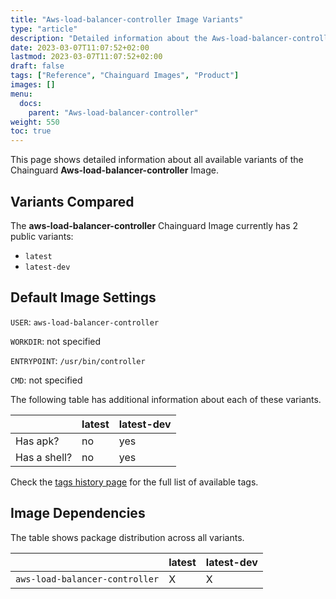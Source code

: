 ```yaml
---
title: "Aws-load-balancer-controller Image Variants"
type: "article"
description: "Detailed information about the Aws-load-balancer-controller Chainguard Image variants"
date: 2023-03-07T11:07:52+02:00
lastmod: 2023-03-07T11:07:52+02:00
draft: false
tags: ["Reference", "Chainguard Images", "Product"]
images: []
menu:
  docs:
    parent: "Aws-load-balancer-controller"
weight: 550
toc: true
---
```


This page shows detailed information about all available variants of the Chainguard **Aws-load-balancer-controller** Image.

## Variants Compared
The **aws-load-balancer-controller** Chainguard Image currently has 2 public variants: 

- `latest`
- `latest-dev`

## Default Image Settings
`USER`:		`aws-load-balancer-controller`

`WORKDIR`:	not specified

`ENTRYPOINT`:	`/usr/bin/controller`

`CMD`:		not specified

The following table has additional information about each of these variants.

|              | latest | latest-dev |
|--------------|--------|------------|
| Has apk?     | no     | yes        |
| Has a shell? | no     | yes        |

Check the [tags history page](/chainguard/chainguard-images/reference/aws-load-balancer-controller/tags_history/) for the full list of available tags.
## Image Dependencies
The table shows package distribution across all variants.

|                                | latest | latest-dev |
|--------------------------------|--------|------------|
| `aws-load-balancer-controller` | X      | X          |
